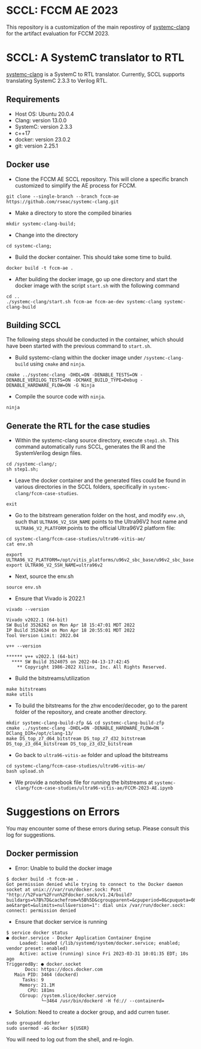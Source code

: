 # SCCL: FCCM AE 2023

This repository is a customization of the main repostiroy of [systemc-clang](https://github.com/anikau31/systemc-clang)  for the artifact evaluation for FCCM 2023.

SCCL: A SystemC translator to RTL
==========================================

[systemc-clang](https://github.com/anikau31/systemc-clang) is a SystemC to RTL translator. Currently, SCCL supports translating SystemC 2.3.3 to Verilog RTL. 

Requirements
------------

*  Host OS: Ubuntu 20.0.4
*  Clang: version 13.0.0
*  SystemC:  version 2.3.3 
*  c++17
*  docker: version 23.0.2
*  git: version 2.25.1

Docker use
-----------

- Clone the FCCM AE SCCL repository. This will clone a specific branch customized to simplify the AE process for FCCM. 
```
git clone --single-branch --branch fccm-ae https://github.com/rseac/systemc-clang.git
```

- Make a directory to store the compiled binaries
```
mkdir systemc-clang-build;
```

- Change into the directory
```
cd systemc-clang;
```

- Build the docker container. This should take some time to build. 
```
docker build -t fccm-ae .
```

- After building the docker image, go up one directory and start the docker image with the script `start.sh` with the following command
```
cd ..
./systemc-clang/start.sh fccm-ae fccm-ae-dev systemc-clang systemc-clang-build
```

## Building SCCL

The following steps should be conducted in the container, which should have been started with the previous command to `start.sh`.

- Build systemc-clang within the docker image under `/systemc-clang-build` using `cmake` and `ninja`.

```
cmake ../systemc-clang -DHDL=ON -DENABLE_TESTS=ON -DENABLE_VERILOG_TESTS=ON -DCMAKE_BUILD_TYPE=Debug -DENABLE_HARDWARE_FLOW=ON -G Ninja
```

- Compile the source code with `ninja`.
```
ninja
```

## Generate the RTL for the case studies

- Within the systemc-clang source directory, execute `step1.sh`.  This command automatically runs SCCL, generates the IR and the SystemVerilog design files.
```
cd /systemc-clang/;
sh step1.sh;
```

- Leave the docker container and the generated files could be found in various directories in the SCCL folders, specifically in `systemc-clang/fccm-case-studies`.

```
exit
```

- Go to the bitstream generation folder on the host, and modify `env.sh`, such that `ULTRA96_V2_SSH_NAME` points to the Ultra96V2 host name and `ULTRA96_V2_PLATFORM` points to the official Ultra96V2 platform file:
```
cd systemc-clang/fccm-case-studies/ultra96-vitis-ae/
cat env.sh

export ULTRA96_V2_PLATFORM=/opt/vitis_platforms/u96v2_sbc_base/u96v2_sbc_base.xpfm
export ULTRA96_V2_SSH_NAME=ultra96v2
```

- Next, source the env.sh
```
source env.sh
```

- Ensure that Vivado is 2022.1
```
vivado --version

Vivado v2022.1 (64-bit)
SW Build 3526262 on Mon Apr 18 15:47:01 MDT 2022
IP Build 3524634 on Mon Apr 18 20:55:01 MDT 2022
Tool Version Limit: 2022.04

v++ --version

****** v++ v2022.1 (64-bit)
  **** SW Build 3524075 on 2022-04-13-17:42:45
    ** Copyright 1986-2022 Xilinx, Inc. All Rights Reserved.
```

- Build the bitstreams/utilization
```
make bitstreams
make utils
```

- To build the bitstreams for the zhw encoder/decoder, go to the parent folder of the repository, and create another directory.
```
mkdir systemc-clang-build-zfp && cd systemc-clang-build-zfp
cmake ../systemc-clang -DHDL=ON -DENABLE_HARDWARE_FLOW=ON -DClang_DIR=/opt/clang-13/
make DS_top_z7_d64_bitstream DS_top_z7_d32_bitstream DS_top_z3_d64_bitstream DS_top_z3_d32_bitstream
```

- Go back to `ultra96-vitis-ae` folder and upload the bitstreams
```
cd systemc-clang/fccm-case-studies/ultra96-vitis-ae/
bash upload.sh
```
- We provide a notebook file for running the bitstreams at `systemc-clang/fccm-case-studies/ultra96-vitis-ae/FCCM-2023-AE.ipynb`

# Suggestions on Errors


You may encounter some of these errors during setup.  Please consult this log for suggestions.

Docker permission
-----------------

* Error: Unable to build the docker image

```
$ docker build -t fccm-ae .
Got permission denied while trying to connect to the Docker daemon socket at unix:///var/run/docker.sock: Post "http://%2Fvar%2Frun%2Fdocker.sock/v1.24/build?buildargs=%7B%7D&cachefrom=%5B%5D&cgroupparent=&cpuperiod=0&cpuquota=0&cpusetcpus=&cpusetmems=&cpushares=0&dockerfile=Dockerfile&labels=%7B%7D&memory=0&memswap=0&networkmode=default&rm=1&shmsize=0&t=fccm-ae&target=&ulimits=null&version=1": dial unix /var/run/docker.sock: connect: permission denied
```

- Ensure that docker service is running
```
$ service docker status
● docker.service - Docker Application Container Engine
     Loaded: loaded (/lib/systemd/system/docker.service; enabled; vendor preset: enabled)
     Active: active (running) since Fri 2023-03-31 10:01:35 EDT; 10s ago
TriggeredBy: ● docker.socket
       Docs: https://docs.docker.com
   Main PID: 3464 (dockerd)
      Tasks: 9
     Memory: 21.1M
        CPU: 181ms
     CGroup: /system.slice/docker.service
             └─3464 /usr/bin/dockerd -H fd:// --containerd=
```

* Solution:  Need to create a docker group, and add curren tuser.
```
sudo groupadd docker
sudo usermod -aG docker ${USER}
```

You will need to log out from the shell, and re-login.


